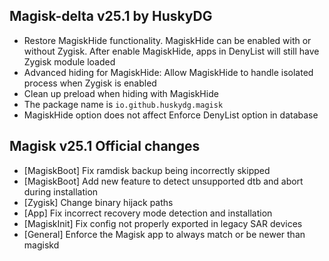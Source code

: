 ## Magisk-delta v25.1 by HuskyDG

- Restore MagiskHide functionality. MagiskHide can be enabled with or without Zygisk. After enable MagiskHide, apps in DenyList will still have Zygisk module loaded
- Advanced hiding for MagiskHide: Allow MagiskHide to handle isolated process when Zygisk is enabled
- Clean up preload when hiding with MagiskHide
- The package name is `io.github.huskydg.magisk`
- MagiskHide option does not affect Enforce DenyList option in database

## Magisk v25.1 Official changes

- [MagiskBoot] Fix ramdisk backup being incorrectly skipped
- [MagiskBoot] Add new feature to detect unsupported dtb and abort during installation
- [Zygisk] Change binary hijack paths
- [App] Fix incorrect recovery mode detection and installation
- [MagiskInit] Fix config not properly exported in legacy SAR devices
- [General] Enforce the Magisk app to always match or be newer than magiskd
